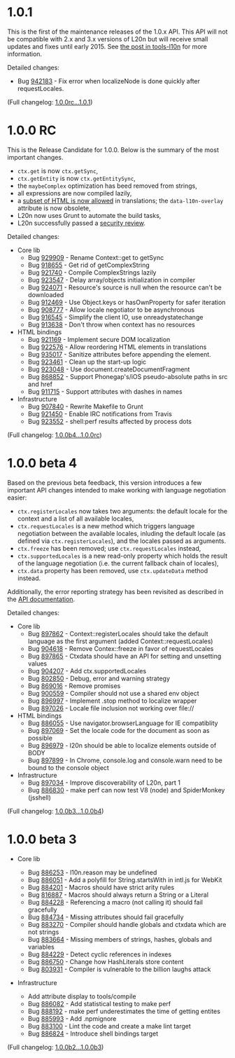 1.0.1
=====

This is the first of the maintenance releases of the 1.0.x API.  This API 
will not be compatible with 2.x and 3.x versions of L20n but will 
receive small updates and fixes until early 2015.  See [the post in 
tools-l10n](https://groups.google.com/forum/#!topic/mozilla.tools.l10n/MJ_sMgqOKT4) 
for more information.

Detailed changes:

* Bug [942183](https::/bugzil.la/942183) - Fix error when localizeNode is done quickly after requestLocales. 

(Full changelog: [1.0.0rc...1.0.1](https://github.com/l20n/l20n.js/compare/1.0.0rc...1.0.1))


1.0.0 RC
========

This is the Release Candidate for 1.0.0.  Below is the summary of the most 
important changes. 

 - `ctx.get` is now `ctx.getSync`,
 - `ctx.getEntity` is now `ctx.getEntitySync`,
 - the `maybeComplex` optimization has beed removed from strings,
 - all expressions are now compiled lazily,
 - a [subset of HTML is now allowed][] in translations;  the `data-l10n-overlay` 
   attribute is now obsolete,
 - L20n now uses Grunt to automate the build tasks,
 - L20n successfully passed a [security review][].

[subset of HTML is now allowed]: https://github.com/l20n/l20n.js/blob/1.0.0rc/docs/html.md#making-html-elements-localizable
[security review]: https://bugzil.la/925579

Detailed changes:

* Core lib
  * Bug [929909](https::/bugzil.la/929909) - Rename Context::get to getSync
  * Bug [918655](https://bugzil.la/918655) - Get rid of getComplexString
  * Bug [921740](https://bugzil.la/921740) - Compile ComplexStrings lazily
  * Bug [923547](https://bugzil.la/923547) - Delay array/objects initialization in compiler
  * Bug [924071](https://bugzil.la/924071) - Resource's source is null when the resource can't be downloaded
  * Bug [912469](https://bugzil.la/912469) - Use Object.keys or hasOwnProperty for safer iteration
  * Bug [908777](https://bugzil.la/908777) - Allow locale negotiator to be asynchronous
  * Bug [916545](https://bugzil.la/916545) - Simplify the client IO, use onreadystatechange
  * Bug [913638](https://bugzil.la/913638) - Don't throw when context has no resources
* HTML bindings
  * Bug [921169](https://bugzil.la/921169) - Implement secure DOM localization
  * Bug [922576](https://bugzil.la/922576) - Allow reordering HTML elements in translations
  * Bug [935017](https://bugzil.la/935017) - Sanitize attributes before appending the element. 
  * Bug [923461](https://bugzil.la/923461) - Clean up the start-up logic
  * Bug [923048](https://bugzil.la/923048) - Use document.createDocumentFragment
  * Bug [868852](https://bugzil.la/868852) - Support Phonegap's/iOS pseudo-absolute paths in src and href
  * Bug [911715](https://bugzil.la/911715) - Support attributes with dashes in names
* Infrastructure
  * Bug [907840](https://bugzil.la/907840) - Rewrite Makefile to Grunt
  * Bug [921450](https://bugzil.la/921450) - Enable IRC notifications from Travis
  * Bug [923552](https://bugzil.la/923552) - shell:perf results affected by process dots

(Full changelog: [1.0.0b4...1.0.0rc][])

[1.0.0b4...1.0.0rc]: https://github.com/l20n/l20n.js/compare/1.0.0b4...1.0.0rc

1.0.0 beta 4
============

Based on the previous beta feedback, this version introduces a few important 
API changes intended to make working with language negotiation easier:

 - `ctx.registerLocales` now takes two arguments: the default locale for the 
   context and a list of all available locales,
 - `ctx.requestLocales` is a new method which triggers language negotiation 
   between the available locales, inluding the default locale (as defined via 
   `ctx.registerLocales`), and the locales passed as arguments.
 - `ctx.freeze` has been removed;  use `ctx.requestLocales` instead,
 - `ctx.supportedLocales` is a new read-only property which holds the result of 
   the language negotiation (i.e. the current fallback chain of locales),
 - `ctx.data` property has been removed, use `ctx.updateData` method instead.

Additionally, the error reporting strategy has been revisited as described in 
the [API documentation][].

[API documentation]: https://github.com/l20n/l20n.js/blob/1.0.0b4/docs/api.md#ctxaddeventlistenerevent-string-callback-function

Detailed changes:

* Core lib
  * Bug [897862](https://bugzil.la/897862) - Context::registerLocales should take the default language as the first argument (added Context::requestLocales)
  * Bug [904618](https://bugzil.la/904618) - Remove Contex::freeze in favor of requestLocales
  * Bug [897865](https://bugzil.la/897865) - Ctxdata should have an API for setting and unsetting values
  * Bug [904207](https://bugzil.la/904207) - Add ctx.supportedLocales
  * Bug [802850](https://bugzil.la/802850) - Debug, error and warning strategy
  * Bug [869016](https://bugzil.la/869016) - Remove promises
  * Bug [900559](https://bugzil.la/900559) - Compiler should not use a shared env object
  * Bug [896997](https://bugzil.la/896997) - Implement .stop method to localize wrapper
  * Bug [897026](https://bugzil.la/897026) - Locale file inclusion not working over file://
* HTML bindings
  * Bug [886055](https://bugzil.la/886055) - Use navigator.browserLanguage for IE compatiblity
  * Bug [897069](https://bugzil.la/897069) - Set the locale code for the document as soon as possible
  * Bug [896979](https://bugzil.la/896979) - l20n should be able to localize elements outside of BODY
  * Bug [897899](https://bugzil.la/897899) - In Chrome, console.log and console.warn need to be bound to the console object
* Infrastructure
  * Bug [897034](https://bugzil.la/897034) - Improve discoverability of L20n, part 1
  * Bug [886830](https://bugzil.la/886830) - make perf can now test V8 (node) and SpiderMonkey (jsshell)

(Full changelog: [1.0.0b3...1.0.0b4][])

[1.0.0b3...1.0.0b4]: https://github.com/l20n/l20n.js/compare/1.0.0b3...1.0.0b4

1.0.0 beta 3
============

* Core lib
  * Bug [886253](https://bugzil.la/886253) - l10n.reason may be undefined
  * Bug [886051](https://bugzil.la/886051) - Add a polyfill for String.startsWith in intl.js for WebKit
  * Bug [884201](https://bugzil.la/884201) - Macros should have strict arity rules
  * Bug [816887](https://bugzil.la/816887) - Macros should always return a String or a Literal
  * Bug [884228](https://bugzil.la/884228) - Referencing a macro (not calling it) should fail gracefully
  * Bug [884734](https://bugzil.la/884734) - Missing attributes should fail gracefully
  * Bug [883270](https://bugzil.la/883270) - Compiler should handle globals and ctxdata which are not strings
  * Bug [883664](https://bugzil.la/883664) - Missing members of strings, hashes, globals and variables
  * Bug [884229](https://bugzil.la/884229) - Detect cyclic references in indexes
  * Bug [886750](https://bugzil.la/886750) - Change how HashLiterals store content
  * Bug [803931](https://bugzil.la/803931) - Compiler is vulnerable to the billion laughs attack

* Infrastructure
  * Add attribute display to tools/compile 
  * Bug [886082](https://bugzil.la/886082) - Add statistical testing to make perf
  * Bug [888192](https://bugzil.la/888192) - make perf underestimates the time of getting entites
  * Bug [885993](https://bugzil.la/885993) - Add .npmignore
  * Bug [883100](https://bugzil.la/883100) - Lint the code and create a make lint target
  * Bug [886824](https://bugzil.la/886824) - Introduce shell bindings target

(Full changelog: [1.0.0b2...1.0.0b3][])

[1.0.0b2...1.0.0b3]: https://github.com/l20n/l20n.js/compare/1.0.0b2...1.0.0b3

